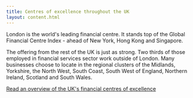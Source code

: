```yaml
---
title: Centres of excellence throughout the UK
layout: content.html
---
```


London is the world's leading financial centre. It stands top of the Global Financial Centre Index - ahead of New York, Hong Kong and Singapore.

The offering from the rest of the UK is just as strong. Two thirds of those employed in financial services sector work outside of London. Many businesses choose to locate in the regional clusters of the Midlands, Yorkshire, the North West, South Coast, South West of England, Northern Ireland, Scotland and South Wales.

[Read an overview of the UK's financial centres of excellence](https://www.gov.uk/government/publications/financial-centres-of-excellence-in-the-uk)